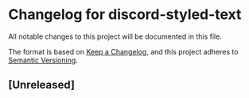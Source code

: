 # Changelog for discord-styled-text
All notable changes to this project will be documented in this file.

The format is based on [Keep a Changelog](https://keepachangelog.com/en/1.0.0/),
and this project adheres to [Semantic Versioning](https://semver.org/spec/v2.0.0.html).


## [Unreleased]


<!-- ## [{{version}}] - YYYY-MM-DD -->


<!-- NOTE: Add these links to link the title of each section of the changelog to link to the release -->
<!-- [Unreleased]: https://github.com/miaowware/discord-styled-text/compare/{{version}}...HEAD -->
<!-- [{{version}}]: https://github.com/miaowware/discord-styled-text/releases/tag/{{version}} -->